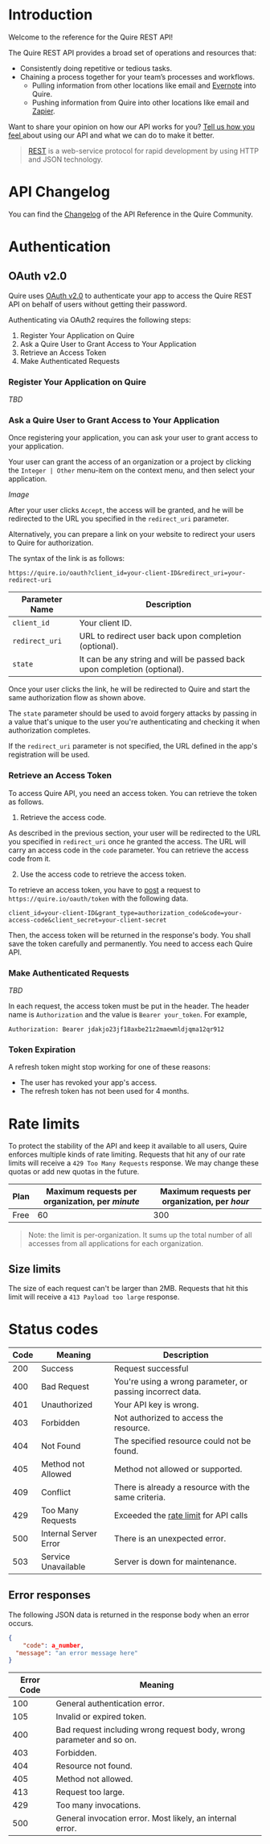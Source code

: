 # Introduction
Welcome to the reference for the Quire REST API!

The Quire REST API provides a broad set of operations and resources that:

  * Consistently doing repetitive or tedious tasks.
  * Chaining a process together for your team’s processes and workflows.
    * Pulling information from other locations like email and <a href="https://evernote.com/" target="_blank">Evernote</a> into Quire.
    * Pushing information from Quire into other locations like email and <a href="https://zapier.com/" target="_blank">Zapier</a>. 

Want to share your opinion on how our API works for you? <a href="/feedback">Tell us how you feel </a>about using our API and what we can do to make it better.

> <a href="http://en.wikipedia.org/wiki/REST_API" target="_blank">REST</a> is a web-service protocol for rapid development by using HTTP and JSON technology.

# API Changelog

You can find the <a href="https://github.com/quire-api/quire-api/blob/master/CHANGES.md" target="_blank">Changelog</a> of the API Reference in the Quire Community.

# Authentication

## OAuth v2.0

Quire uses <a href="https://tools.ietf.org/html/rfc6749">OAuth v2.0</a> to authenticate your app to access the Quire REST API on behalf of users without getting their password.

Authenticating via OAuth2 requires the following steps:

1. Register Your Application on Quire
2. Ask a Quire User to Grant Access to Your Application
3. Retrieve an Access Token
4. Make Authenticated Requests

### Register Your Application on Quire

*TBD*

### Ask a Quire User to Grant Access to Your Application

Once registering your application, you can ask your user to grant access to your application.

Your user can grant the access of an organization or a project by clicking the `Integer | Other` menu-item on the context menu, and then select your application. 

*Image*

After your user clicks `Accept`, the access will be granted, and he will be redirected to the URL you specified in the `redirect_uri` parameter.

Alternatively, you can prepare a link on your website to redirect your users to Quire for authorization.

The syntax of the link is as follows:

`https://quire.io/oauth?client_id=your-client-ID&redirect_uri=your-redirect-uri`

| Parameter Name | Description
|------|------
| `client_id` | Your client ID.
| `redirect_uri` | URL to redirect user back upon completion (optional).
| `state` | It can be any string and will be passed back upon completion (optional). 

Once your user clicks the link, he will be redirected to Quire and start the same authorization flow as shown above.

The `state` parameter should be used to avoid forgery attacks by passing in a value that's unique to the user you're authenticating and checking it when authorization completes.

If the `redirect_uri` parameter is not specified, the URL defined in the app's registration will be used.

### Retrieve an Access Token

To access Quire API, you need an access token. You can retrieve the token as follows.

1. Retrieve the access code.

As described in the previous section, your user will be redirected to the URL you specified in `redirect_uri` once he granted the access. The URL will carry an access code in the `code` parameter. You can retrieve the access code from it.

2. Use the access code to retrieve the access token.

To retrieve an access token, you have to <a href="https://www.w3schools.com/jquery/ajax_post.asp" target="_blank">post</a> a request to `https://quire.io/oauth/token` with the following data.

`client_id=your-client-ID&grant_type=authorization_code&code=your-access-code&client_secret=your-client-secret`

Then, the access token will be returned in the response's body. You shall save the token carefully and permanently. You need to access each Quire API.

### Make Authenticated Requests

*TBD*

In each request, the access token must be put in the header. The header name is `Authorization` and the value is `Bearer your_token`. For example,

```
Authorization: Bearer jdakjo23jf18axbe21z2maewmldjqma12qr912
```

### Token Expiration

A refresh token might stop working for one of these reasons:

* The user has revoked your app's access.
* The refresh token has not been used for 4 months.

# Rate limits

To protect the stability of the API and keep it available to all users, Quire enforces multiple kinds of rate limiting. 
Requests that hit any of our rate limits will receive a `429 Too Many Requests` response.
We may change these quotas or add new quotas in the future.

| Plan | Maximum requests per organization, per *minute* | Maximum requests per organization, per *hour*
|---------|------|-------
| Free | 60  | 300

> Note: the limit is per-organization. It sums up the total number of all accesses from all applications for each organization.

## Size limits

The size of each request can't be larger than 2MB. Requests that hit this limit will receive a `413 Payload too large` response.

# Status codes

| Code | Meaning               | Description                                               
|------|-----------------------|--------------------------------------------------------------------------
| 200  | Success               | Request successful
| 400  | Bad Request           | You're using a wrong parameter, or passing incorrect data.
| 401  | Unauthorized          | Your API key is wrong.
| 403  | Forbidden             | Not authorized to access the resource.
| 404  | Not Found             | The specified resource could not be found.
| 405  | Method not Allowed    | Method not allowed or supported.
| 409  | Conflict              | There is already a resource with the same criteria.
| 429  | Too Many Requests     | Exceeded the [rate limit](#section/Rate-limits) for API calls
| 500  | Internal Server Error | There is an unexpected error.
| 503  | Service Unavailable   | Server is down for maintenance.

## Error responses

The following JSON data is returned in the response body when an error occurs.

```json
{
	"code": a_number,
  "message": "an error message here"
}
```

| Error Code | Meaning
|-----|-----------------------
| 100 | General authentication error.
| 105 | Invalid or expired token.
| 400 | Bad request including wrong request body, wrong parameter and so on.
| 403 | Forbidden.
| 404 | Resource not found.
| 405 | Method not allowed.
| 413 | Request too large.
| 429 | Too many invocations.
| 500 | General invocation error. Most likely, an internal error.
